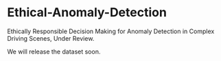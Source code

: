 # Ethical-Anomaly-Detection
Ethically Responsible Decision Making for Anomaly Detection in Complex Driving Scenes, Under Review.

We will release the dataset soon.
